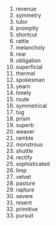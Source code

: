 1. revenue
2. symmetry
3. tutor
4. promptly
5. shortcut
6. rattle
7. melancholy
8. rear
9. obligation
10. superficial
11. thermal
12. spokesman
13. yearn
14. timely
15. route
16. symmetrical
17. tug
18. prism
19. superb
20. weaver
21. ramble
22. monstrous
23. shuttle
24. rectify
25. sophisticated
26. limp
27. velvet
28. pasture
29. rapture
30. severe
31. resent
32. primitive
33. pursuit